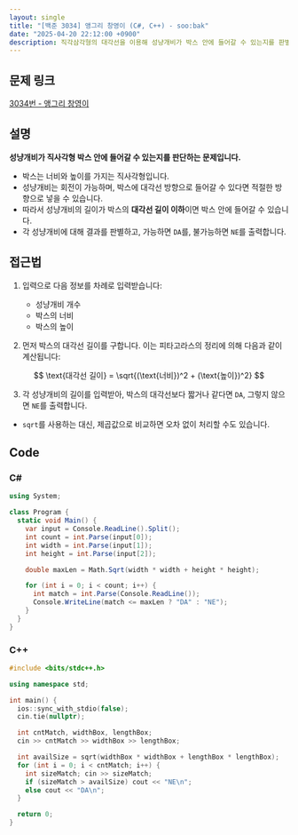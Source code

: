```yaml
---
layout: single
title: "[백준 3034] 앵그리 창영이 (C#, C++) - soo:bak"
date: "2025-04-20 22:12:00 +0900"
description: 직각삼각형의 대각선을 이용해 성냥개비가 박스 안에 들어갈 수 있는지를 판별하는 백준 3034번 앵그리 창영이 문제의 C# 및 C++ 풀이 및 해설
---
```


## 문제 링크
[3034번 - 앵그리 창영이](https://www.acmicpc.net/problem/3034)

## 설명
**성냥개비가 직사각형 박스 안에 들어갈 수 있는지를 판단하는 문제입니다.**
<br>

- 박스는 너비와 높이를 가지는 직사각형입니다.
- 성냥개비는 회전이 가능하며, 박스에 대각선 방향으로 들어갈 수 있다면 적절한 방향으로 넣을 수 있습니다.
- 따라서 성냥개비의 길이가 박스의 **대각선 길이 이하**이면 박스 안에 들어갈 수 있습니다.
- 각 성냥개비에 대해 결과를 판별하고, 가능하면 `DA`를, 불가능하면 `NE`를 출력합니다.

## 접근법

1. 입력으로 다음 정보를 차례로 입력받습니다:
   - 성냥개비 개수
   - 박스의 너비
   - 박스의 높이

2. 먼저 박스의 대각선 길이를 구합니다.
   이는 피타고라스의 정리에 의해 다음과 같이 계산됩니다:

  $$
  \text{대각선 길이} = \sqrt{(\text{너비})^2 + (\text{높이})^2}
  $$

3. 각 성냥개비의 길이를 입력받아, 박스의 대각선보다 짧거나 같다면 `DA`, 그렇지 않으면 `NE`를 출력합니다.

- `sqrt`를 사용하는 대신, 제곱값으로 비교하면 오차 없이 처리할 수도 있습니다.

## Code

### C#
```csharp
using System;

class Program {
  static void Main() {
    var input = Console.ReadLine().Split();
    int count = int.Parse(input[0]);
    int width = int.Parse(input[1]);
    int height = int.Parse(input[2]);

    double maxLen = Math.Sqrt(width * width + height * height);

    for (int i = 0; i < count; i++) {
      int match = int.Parse(Console.ReadLine());
      Console.WriteLine(match <= maxLen ? "DA" : "NE");
    }
  }
}
```

### C++
```cpp
#include <bits/stdc++.h>

using namespace std;

int main() {
  ios::sync_with_stdio(false);
  cin.tie(nullptr);

  int cntMatch, widthBox, lengthBox;
  cin >> cntMatch >> widthBox >> lengthBox;

  int availSize = sqrt(widthBox * widthBox + lengthBox * lengthBox);
  for (int i = 0; i < cntMatch; i++) {
    int sizeMatch; cin >> sizeMatch;
    if (sizeMatch > availSize) cout << "NE\n";
    else cout << "DA\n";
  }

  return 0;
}
```
